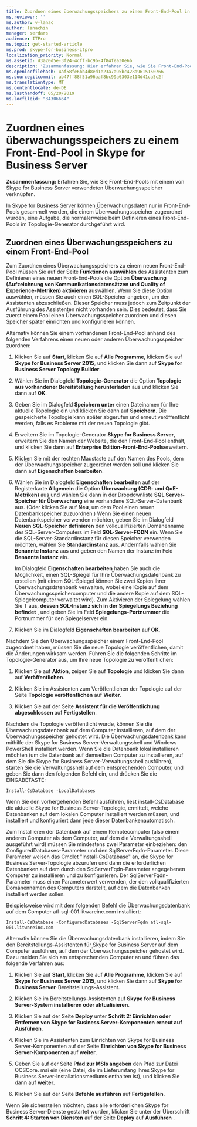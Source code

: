 ```yaml
---
title: Zuordnen eines überwachungsspeichers zu einem Front-End-Pool in Skype for Business Server
ms.reviewer: ''
ms.author: v-lanac
author: lanachin
manager: serdars
audience: ITPro
ms.topic: get-started-article
ms.prod: skype-for-business-itpro
localization_priority: Normal
ms.assetid: d3a20d5e-3f24-4cff-bc9b-4f84fea30e6b
description: 'Zusammenfassung: Hier erfahren Sie, wie Sie Front-End-Pools einem von Skype for Business Server verwendeten Überwachungsspeicher zuordnen.'
ms.openlocfilehash: 4af58fe6bb4d8ed1e23a7a95bc428a9615150766
ms.sourcegitcommit: ab47ff88f51a96aaf8bc99a6303e114d41ca5c2f
ms.translationtype: MT
ms.contentlocale: de-DE
ms.lasthandoff: 05/20/2019
ms.locfileid: "34306664"
---
```

# <a name="associate-a-monitoring-store-with-a-front-end-pool-in-skype-for-business-server"></a>Zuordnen eines überwachungsspeichers zu einem Front-End-Pool in Skype for Business Server 
**Zusammenfassung:** Erfahren Sie, wie Sie Front-End-Pools mit einem von Skype for Business Server verwendeten Überwachungsspeicher verknüpfen.
  
In Skype for Business Server können Überwachungsdaten nur in Front-End-Pools gesammelt werden, die einem Überwachungsspeicher zugeordnet wurden, eine Aufgabe, die normalerweise beim Definieren eines Front-End-Pools im Topologie-Generator durchgeführt wird.
  
## <a name="associate-a-monitoring-store-with-a-front-end-pool"></a>Zuordnen eines Überwachungsspeichers zu einem Front-End-Pool

 Zum Zuordnen eines Überwachungsspeichers zu einem neuen Front-End-Pool müssen Sie auf der Seite **Funktionen auswählen** des Assistenten zum Definieren eines neuen Front-End-Pools die Option **Überwachung (Aufzeichnung von Kommunikationsdatensätzen und Quality of Experience-Metriken) aktivieren** auswählen. Wenn Sie diese Option auswählen, müssen Sie auch einen SQL-Speicher angeben, um den Assistenten abzuschließen. Dieser Speicher muss jedoch zum Zeitpunkt der Ausführung des Assistenten nicht vorhanden sein. Dies bedeutet, dass Sie zuerst einem Pool einen Überwachungsspeicher zuordnen und diesen Speicher später einrichten und konfigurieren können.
  
Alternativ können Sie einem vorhandenen Front-End-Pool anhand des folgenden Verfahrens einen neuen oder anderen Überwachungsspeicher zuordnen:
  
1. Klicken Sie auf **Start**, klicken Sie auf **Alle Programme**, klicken Sie auf **Skype for Business Server 2015**, und klicken Sie dann auf **Skype for Business Server Topology Builder**.
    
2. Wählen Sie im Dialogfeld **Topologie-Generator** die Option **Topologie aus vorhandener Bereitstellung herunterladen** aus und klicken Sie dann auf **OK**.
    
3. Geben Sie im Dialogfeld **Speichern unter** einen Dateinamen für Ihre aktuelle Topologie ein und klicken Sie dann auf **Speichern**. Die gespeicherte Topologie kann später abgerufen und erneut veröffentlicht werden, falls es Probleme mit der neuen Topologie gibt.
    
4. Erweitern Sie im Topologie-Generator **Skype for Business Server**, erweitern Sie den Namen der Website, die den Front-End-Pool enthält, und klicken Sie dann auf **Enterprise Edition-Front-End-Pools**erweitern.
    
5. Klicken Sie mit der rechten Maustaste auf den Namen des Pools, dem der Überwachungsspeicher zugeordnet werden soll und klicken Sie dann auf **Eigenschaften bearbeiten**.
    
6. Wählen Sie im Dialogfeld **Eigenschaften bearbeiten** auf der Registerkarte **Allgemein** die Option **Überwachung (CDR- und QoE-Metriken)** aus und wählen Sie dann in der Dropdownliste **SQL Server-Speicher für Überwachung** eine vorhandene SQL-Server-Datenbank aus. (Oder klicken Sie auf **Neu**, um dem Pool einen neuen Datenbankspeicher zuzuordnen.) Wenn Sie einen neuen Datenbankspeicher verwenden möchten, geben Sie im Dialogfeld **Neuen SQL-Speicher definieren** den vollqualifizierten Domänenname des SQL-Server-Computers im Feld **SQL-Server-FQDN** ein. Wenn Sie die SQL-Server-Standardinstanz für diesen Speicher verwenden möchten, wählen Sie **Standardinstanz** aus. Andernfalls wählen Sie **Benannte Instanz** aus und geben den Namen der Instanz im Feld **Benannte Instanz** ein.
    
    Im Dialogfeld **Eigenschaften bearbeiten** haben Sie auch die Möglichkeit, einen SQL-Spiegel für Ihre Überwachungsdatenbank zu erstellen (mit einem SQL-Spiegel können Sie zwei Kopien Ihrer Überwachungsdatenbank verwalten, wobei eine Kopie auf dem Überwachungsspeichercomputer und die andere Kopie auf dem SQL-Spiegelcomputer verwaltet wird). Zum Aktivieren der Spiegelung wählen Sie T aus, **dessen SQL-Instanz sich in der Spiegelungs Beziehung befindet** , und geben Sie im Feld **Spiegelungs-Portnummer** die Portnummer für den Spiegelserver ein.
    
7. Klicken Sie im Dialogfeld **Eigenschaften bearbeiten** auf **OK**.
    
Nachdem Sie den Überwachungsspeicher einem Front-End-Pool zugeordnet haben, müssen Sie die neue Topologie veröffentlichen, damit die Änderungen wirksam werden. Führen Sie die folgenden Schritte im Topologie-Generator aus, um Ihre neue Topologie zu veröffentlichen:
  
1. Klicken Sie auf **Aktion**, zeigen Sie auf **Topologie** und klicken Sie dann auf **Veröffentlichen**.
    
2. Klicken Sie im Assistenten zum Veröffentlichen der Topologie auf der Seite **Topologie veröffentlichen** auf **Weiter**.
    
3. Klicken Sie auf der Seite **Assistent für die Veröffentlichung abgeschlossen** auf **Fertigstellen**.
    
Nachdem die Topologie veröffentlicht wurde, können Sie die Überwachungsdatenbank auf dem Computer installieren, auf dem der Überwachungsspeicher gehostet wird. Die Überwachungsdatenbank kann mithilfe der Skype for Business Server-Verwaltungsshell und Windows PowerShell installiert werden. Wenn Sie die Datenbank lokal installieren möchten (um die Datenbank auf demselben Computer zu installieren, auf dem Sie die Skype for Business Server-Verwaltungsshell ausführen), starten Sie die Verwaltungsshell auf dem entsprechenden Computer, und geben Sie dann den folgenden Befehl ein, und drücken Sie die EINGABETASTE:
  
```
Install-CsDatabase -LocalDatabases
```

Wenn Sie den vorhergehenden Befehl ausführen, liest install-CsDatabase die aktuelle Skype for Business Server-Topologie, ermittelt, welche Datenbanken auf dem lokalen Computer installiert werden müssen, und installiert und konfiguriert dann jede dieser Datenbankenautomatisch.
  
Zum Installieren der Datenbank auf einem Remotecomputer (also einem anderen Computer als dem Computer, auf dem die Verwaltungsshell ausgeführt wird) müssen Sie mindestens zwei Parameter einbeziehen: den ConfiguredDatabases-Parameter und den SqlServerFqdn-Parameter. Diese Parameter weisen das Cmdlet "Install-CsDatabase" an, die Skype for Business Server-Topologie abzurufen und dann die erforderlichen Datenbanken auf dem durch den SqlServerFqdn-Parameter angegebenen Computer zu installieren und zu konfigurieren. Der SqlServerFqdn-Parameter muss einen Parameterwert verwenden, der den vollqualifizierten Domänennamen des Computers darstellt, auf dem die Datenbanken installiert werden sollen.
  
Beispielsweise wird mit dem folgenden Befehl die Überwachungsdatenbank auf dem Computer atl-sql-001.litwareinc.com installiert:
  
```
Install-CsDatabase -ConfiguredDatabases -SqlServerFqdn atl-sql-001.litwareinc.com
```

Alternativ können Sie die Überwachungsdatenbank installieren, indem Sie den Bereitstellungs-Assistenten für Skype for Business Server auf dem Computer ausführen, auf dem der Überwachungsspeicher gehostet wird. Dazu melden Sie sich am entsprechenden Computer an und führen das folgende Verfahren aus:
  
1. Klicken Sie auf **Start**, klicken Sie auf **Alle Programme**, klicken Sie auf **Skype for Business Server 2015**, und klicken Sie dann auf **Skype for Business Server**-Bereitstellungs-Assistent.
    
2. Klicken Sie im Bereitstellungs-Assistenten auf **Skype for Business Server-System installieren oder aktualisieren**.
    
3. Klicken Sie auf der Seite **Deploy** unter **Schritt 2: Einrichten oder Entfernen von Skype for Business Server-Komponenten** **erneut auf Ausführen**.
    
4. Klicken Sie im Assistenten zum Einrichten von Skype for Business Server-Komponenten auf der Seite **Einrichten von Skype for Business Server-Komponenten** auf **weiter**.
    
5. Geben Sie auf der Seite **Pfad zur MSIs angeben** den Pfad zur Datei OCSCore. msi ein (eine Datei, die im Lieferumfang Ihres Skype for Business Server-Installationsmediums enthalten ist), und klicken Sie dann auf **weiter**.
    
6. Klicken Sie auf der Seite **Befehle ausführen** auf **Fertigstellen**.
    
Wenn Sie sicherstellen möchten, dass alle erforderlichen Skype for Business Server-Dienste gestartet wurden, klicken Sie unter der Überschrift **Schritt 4: Starten von Diensten** auf der Seite **Deploy** auf **Ausführen** .
  


